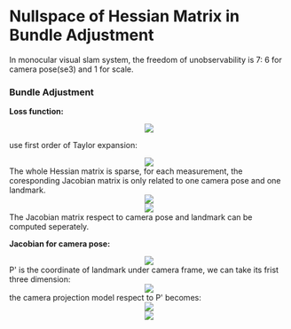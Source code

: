 # Nullspace of Hessian Matrix in Bundle Adjustment

In monocular visual slam system, the freedom of unobservability is 7: 6 for camera pose(se3) and 1 for scale.

### Bundle Adjustment
**Loss function:**
<div align=center><img src=https://latex.codecogs.com/gif.latex?%5Cfrac%7B1%7D%7B2%7D%20%5Csum_%7Bi%3D1%7D%5Em%20%5Csum_%7Bj%3D1%7D%5En%7C%7C%5Cbold%7Be%7D_%7Bi%2Cj%7D%7C%7C%5E2%20%3D%20%5Cfrac%7B1%7D%7B2%7D%5Csum_%7Bi%3D1%7D%5Em%20%5Csum_%7Bj%3D1%7D%5En%7C%7C%5Cbold%7Bu%7D_j%20-%20%5Cfrac%7B1%7D%7Bs_j%7D%5Cbold%7BK%7D%5Cbold%7BT_i%7D%5Cbold%7BP_j%7D%20%7C%7C%5E2></div>

use first order of Taylor expansion:
<div align=center><img src=https://github.com/lbw0502/Visual_Inertial_SLAM_Course/blob/master/exercise4_Hessian_Nullspace/doc/BA.png></div>
The whole Hessian matrix is sparse, for each measurement, the coresponding Jacobian matrix is only related to one camera pose and one landmark.
<div align=center><img src=https://github.com/lbw0502/Visual_Inertial_SLAM_Course/blob/master/exercise4_Hessian_Nullspace/doc/BA1.png></div>
<div align=center><img src=https://github.com/lbw0502/Visual_Inertial_SLAM_Course/blob/master/exercise4_Hessian_Nullspace/doc/BA2.png></div>
The Jacobian matrix respect to camera pose and landmark can be computed seperately.

**Jacobian for camera pose:**
<div align=center><img src=https://github.com/lbw0502/Visual_Inertial_SLAM_Course/blob/master/exercise4_Hessian_Nullspace/doc/Jacobian_camera.png></div>
P' is the coordinate of landmark under camera frame, we can take its frist three dimension:
<div align=center><img src=https://github.com/lbw0502/Visual_Inertial_SLAM_Course/blob/master/exercise4_Hessian_Nullspace/doc/PnP1.png></div>
the camera projection model respect to P' becomes:
<div align=center><img src=https://github.com/lbw0502/Visual_Inertial_SLAM_Course/blob/master/exercise4_Hessian_Nullspace/doc/PnP2.png></div>
<div align=center><img src=https://github.com/lbw0502/Visual_Inertial_SLAM_Course/blob/master/exercise4_Hessian_Nullspace/doc/PnP3.png></div>

